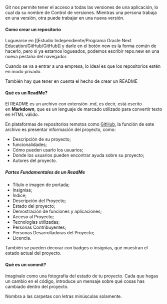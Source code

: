 
Git nos permite tener el acceso a todas las versiones de una aplicación, lo cual da su nombre de Control de versiones. Mientras una persona trabaja en una versión, otra puede trabajar en una nueva versión.

#### Como crear un repositorio

Loguearse en [[Estudio Independiente/Programa Oracle Next Education/GitHub/GitHub]] y darle en el botón new es la forma común de hacerlo, pero si ya estamos logueados, podemos escribir repo.new en una nueva pestaña del navegador.

Cuando se va a entrar a una empresa, lo ideal es que los repositorios estén en modo privado.

También hay que tener en cuenta el hecho de crear un README

#### Qué es un ReadMe?

El README es un archivo con extensión .md, es decir, está escrito en **Markdown**, que es un lenguaje de marcado utilizado para convertir texto en HTML válido.

En plataformas de repositorios remotos como [GitHub](https://www.aluracursos.com/blog/%22https://docs.github.com/es/repositories/managing-your-repositorys-settings-and-features/customizing-your-repository/about-readmes%22), la función de este archivo es presentar información del proyecto, como:

- Descripción de su proyecto;
- funcionalidades;
- Cómo pueden usarlo los usuarios;
- Donde los usuarios pueden encontrar ayuda sobre su proyecto;
- Autores del proyecto.

##### Partes Fundamentales de un ReadMe
- Título e imagen de portada;
- Insignias;
- Índice;
- Descripción del Proyecto;
- Estado del proyecto;
- Demostración de funciones y aplicaciones;
- Acceso al Proyecto;
- Tecnologías utilizadas;
- Personas Contribuyentes;
- Personas Desarrolladoras del Proyecto;
- Licencia.

También se pueden decorar con badges o insignias, que muestran el estado actual del proyecto.
#### Qué es un commit?

Imagínalo como una fotografía del estado de tu proyecto. Cada que hagas un cambio en el código, introduce un mensaje sobre qué cosas has cambiado dentro del proyecto.

Nombra a las carpetas con letras minúsculas solamente.
